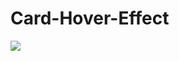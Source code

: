 # Card-Hover-Effect

<div>
<img src="https://user-images.githubusercontent.com/100323338/191634092-455b9b97-2109-4d66-9165-2f3fc6144778.JPG">
</div>
